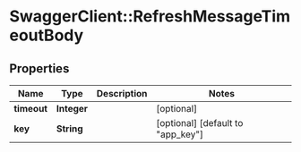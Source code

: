 # SwaggerClient::RefreshMessageTimeoutBody

## Properties
Name | Type | Description | Notes
------------ | ------------- | ------------- | -------------
**timeout** | **Integer** |  | [optional] 
**key** | **String** |  | [optional] [default to &quot;app_key&quot;]



